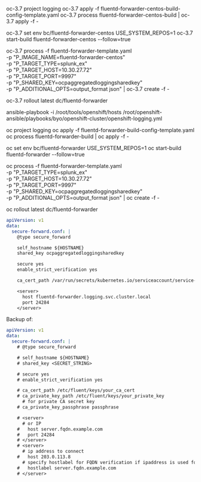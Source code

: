 oc-3.7 project logging
oc-3.7 apply -f fluentd-forwarder-centos-build-config-template.yaml
oc-3.7 process fluentd-forwarder-centos-build | oc-3.7 apply -f -

oc-3.7 set env bc/fluentd-forwarder-centos USE_SYSTEM_REPOS=1
oc-3.7 start-build fluentd-forwarder-centos --follow=true


oc-3.7 process -f fluentd-forwarder-template.yaml \
-p "P_IMAGE_NAME=fluentd-forwarder-centos" \
-p "P_TARGET_TYPE=splunk_ex" \
-p "P_TARGET_HOST=10.30.27.72" \
-p "P_TARGET_PORT=9997" \
-p "P_SHARED_KEY=ocpaggregatedloggingsharedkey" \
-p "P_ADDITIONAL_OPTS=output_format json" | oc-3.7 create -f -

oc-3.7 rollout latest dc/fluentd-forwarder



ansible-playbook -i /root/tools/openshift/hosts /root/openshift-ansible/playbooks/byo/openshift-cluster/openshift-logging.yml


oc project logging
oc apply -f fluentd-forwarder-build-config-template.yaml
oc process fluentd-forwarder-build | oc apply -f -

oc set env bc/fluentd-forwarder USE_SYSTEM_REPOS=1
oc start-build fluentd-forwarder --follow=true


oc process -f fluentd-forwarder-template.yaml \
-p "P_TARGET_TYPE=splunk_ex" \
-p "P_TARGET_HOST=10.30.27.72" \
-p "P_TARGET_PORT=9997" \
-p "P_SHARED_KEY=ocpaggregatedloggingsharedkey" \
-p "P_ADDITIONAL_OPTS=output_format json" | oc create -f -

oc rollout latest dc/fluentd-forwarder


```yaml
apiVersion: v1
data:
  secure-forward.conf: |
    @type secure_forward

    self_hostname ${HOSTNAME}
    shared_key ocpaggregatedloggingsharedkey

    secure yes
    enable_strict_verification yes

    ca_cert_path /var/run/secrets/kubernetes.io/serviceaccount/service-ca.crt

    <server>
      host fluentd-forwarder.logging.svc.cluster.local
      port 24284
    </server>
```


Backup of:

```yaml
apiVersion: v1
data:
  secure-forward.conf: |
    # @type secure_forward

    # self_hostname ${HOSTNAME}
    # shared_key <SECRET_STRING>

    # secure yes
    # enable_strict_verification yes

    # ca_cert_path /etc/fluent/keys/your_ca_cert
    # ca_private_key_path /etc/fluent/keys/your_private_key
      # for private CA secret key
    # ca_private_key_passphrase passphrase

    # <server>
      # or IP
    #   host server.fqdn.example.com
    #   port 24284
    # </server>
    # <server>
      # ip address to connect
    #   host 203.0.113.8
      # specify hostlabel for FQDN verification if ipaddress is used for host
    #   hostlabel server.fqdn.example.com
    # </server>
```
